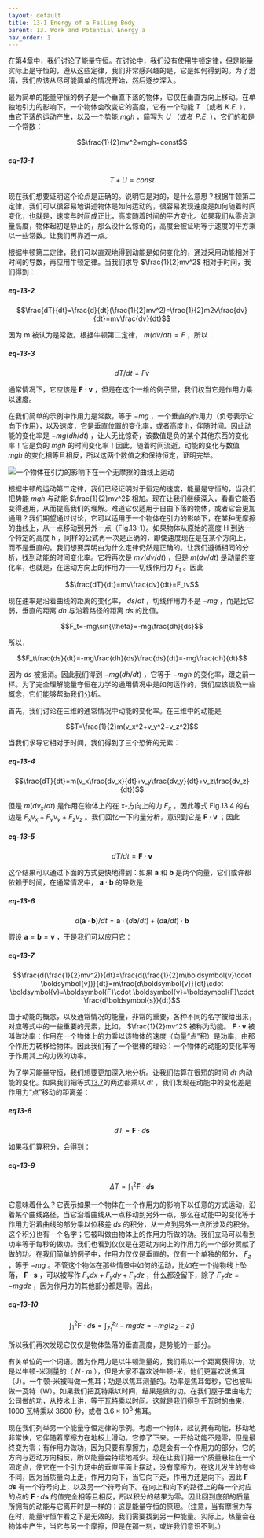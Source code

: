 ```yaml
---
layout: default
title: 13-1 Energy of a Falling Body
parent: 13. Work and Potential Energy a
nav_order: 1
---
```

在第4章中，我们讨论了能量守恒。在讨论中，我们没有使用牛顿定律，但是能量实际上是守恒的，遵从这些定律，我们非常感兴趣的是，它是如何得到的。为了澄清，我们应该从尽可能简单的情况开始，然后逐步深入。

最为简单的能量守恒的例子是一个垂直下落的物体，它仅在垂直方向上移动。在单独地引力的影响下，一个物体会改变它的高度，它有一个动能 $T$ （或者 $K.E.$ ），由它下落的运动产生，以及一个势能 $mgh$ ，简写为 $U$ （或者 $P.E.$ ），它们的和是一个常数：

$$\frac{1}{2}mv^2+mgh=const$$

##### eq-13-1

$$T+U=const$$

现在我们想要证明这个论点是正确的。说明它是对的，是什么意思？根据牛顿第二定律，我们可以很容易地讲述物体是如何运动的，很容易发现速度是如何随着时间变化，也就是，速度与时间成正比，高度随着时间的平方变化。如果我们从零点测量高度，物体起初是静止的，那么没什么惊奇的，高度会被证明等于速度的平方乘以一些常数。让我们再靠近一点。

根据牛顿第二定律，我们可以直观地得到动能是如何变化的，通过采用动能相对于时间的导数，再应用牛顿定律。当我们求导 $\frac{1}{2}mv^2$ 相对于时间，我们得到：

##### eq-13-2

$$\frac{dT}{dt}=\frac{d}{dt}(\frac{1}{2}mv^2)=\frac{1}{2}m2v\frac{dv}{dt}=mv\frac{dv}{dt}$$

因为 m 被认为是常数。根据牛顿第二定律， $m(dv/dt)=F$ ，所以：

##### eq-13-3

$$dT/dt=Fv$$

通常情况下，它应该是 $\boldsymbol{F}\cdot \boldsymbol{v}$ ，但是在这个一维的例子里，我们权当它是作用力乘以速度。

在我们简单的示例中作用力是常数，等于 $-mg$ ，一个垂直的作用力（负号表示它向下作用），以及速度，它是垂直位置的变化率，或者高度 h，伴随时间。因此动能的变化率是 $-mg(dh/dt)$ ，让人无比惊奇，该数值是负的某个其他东西的变化率！它是负的 $mgh$ 的时间变化率！因此，随着时间流逝，动能的变化与数值 $mgh$ 的变化相等且相反，所以这两个数值之和保持恒定，证明完毕。

![一个物体在引力的影响下在一个无摩擦的曲线上运动](/notes-of-feynman-lectures-on-physics/assets/volume-1/fig-13-1.png)

根据牛顿的运动第二定律，我们已经证明对于恒定的速度，能量是守恒的，当我们把势能 $mgh$ 与动能 $\frac{1}{2}mv^2$ 相加。现在让我们继续深入，看看它能否变得通用，从而提高我们的理解。难道它仅适用于自由下落的物体，或者它会更加通用？我们期望通过讨论，它可以适用于一个物体在引力的影响下，在某种无摩擦的曲线上，从一点移动到另外一点（Fig.13-1）。如果物体从原始的高度 H 到达一个特定的高度 h ，同样的公式再一次是正确的，即使速度现在是在某个方向上，而不是垂直的。我们想要弄明白为什么定律仍然是正确的。让我们遵循相同的分析，找到动能的时间变化率。它将再次是 $mv(dv/dt)$ ，但是 $m(dv/dt)$ 是动量的变化率，也就是，在运动方向上的作用力——切线作用力 $F_t$ 。因此

$$\frac{dT}{dt}=mv\frac{dv}{dt}=F_tv$$

现在速率是沿着曲线的距离的变化率， $ds/dt$ ，切线作用力不是 $-mg$ ，而是比它弱，垂直的距离 $dh$ 与沿着路径的距离 $ds$ 的比值。

$$F_t=-mg\sin{\theta}=-mg\frac{dh}{ds}$$

所以，

$$F_t\frac{ds}{dt}=-mg\frac{dh}{ds}\frac{ds}{dt}=-mg\frac{dh}{dt}$$

因为 $ds$ 被抵消。因此我们得到 $-mg(dh/dt)$ ，它等于 $-mgh$ 的变化率，跟之前一样。为了完全理解能量守恒在力学的通用情况中是如何运作的，我们应该谈及一些概念，它们能够帮助我们分析。

首先，我们讨论在三维的通常情况中动能的变化率。在三维中的动能是

$$T=\frac{1}{2}m(v_x^2+v_y^2+v_z^2)$$

当我们求导它相对于时间，我们得到了三个恐怖的元素：

##### eq-13-4

$$\frac{dT}{dt}=m(v_x\frac{dv_x}{dt}+v_y\frac{dv_y}{dt}+v_z\frac{dv_z}{dt})$$

但是 $m(dv_x/dt)$ 是作用在物体上的在 x-方向上的力 $F_x$ 。因此等式 Fig.13.4 的右边是 $F_xv_x+F_yv_y+F_zv_z$ 。我们回忆一下向量分析，意识到它是 $\boldsymbol{F}\cdot \boldsymbol{v}$ ；因此

##### eq-13-5

$$dT/dt=\boldsymbol{F}\cdot \boldsymbol{v}$$

这个结果可以通过下面的方式更快地得到：如果 $\boldsymbol{a}$ 和 $\boldsymbol{b}$ 是两个向量，它们或许都依赖于时间，在通常情况中， $\boldsymbol{a}\cdot \boldsymbol{b}$ 的导数是 

##### eq-13-6

$$d(\boldsymbol{a}\cdot \boldsymbol{b})/dt=\boldsymbol{a}\cdot (d\boldsymbol{b}/dt)+(d\boldsymbol{a}/dt)\cdot \boldsymbol{b}$$

假设 $\boldsymbol{a}=\boldsymbol{b}=\boldsymbol{v}$ ，于是我们可以应用它：

##### eq-13-7

$$\frac{d(\frac{1}{2}mv^2)}{dt}=\frac{d(\frac{1}{2}m\boldsymbol{v}\cdot \boldsymbol{v})}{dt}=m\frac{d\boldsymbol{v}}{dt}\cdot \boldsymbol{v}=\boldsymbol{F}\cdot \boldsymbol{v}=\boldsymbol{F}\cdot \frac{d\boldsymbol{s}}{dt}$$

由于动能的概念，以及通常情况的能量，非常的重要，各种不同的名字被给出来，对应等式中的一些重要的元素，比如， $\frac{1}{2}mv^2$ 被称为动能。 $\boldsymbol{F}\cdot \boldsymbol{v}$ 被叫做功率：作用在一个物体上的力乘以该物体的速度（向量“点”积）是功率，由那个作用力转移给物体。因此我们有了一个很棒的理论：一个物体的动能的变化率等于作用其上的力做的功率。

为了学习能量守恒，我们想要更加深入地分析。让我们估算在很短的时间 $dt$ 内动能的变化。如果我们把等式[13.7](/volume-1/13-work-and-potential-energy-A/13-1-energy-of-a-falling-body.md#eq-13-7)的两边都乘以 $dt$ ，我们发现在动能中的变化差是作用力“点”移动的距离差：

##### eq13-8

$$dT=\boldsymbol{F}\cdot d\boldsymbol{s}$$

如果我们算积分，会得到：

##### eq-13-9

$$\Delta{T}=\int_1^2\boldsymbol{F}\cdot d\boldsymbol{s}$$

它意味着什么？它表示如果一个物体在一个作用力的影响下以任意的方式运动，沿着某个曲线路径，当它沿着曲线从一点移动到另外一点，那么在动能中的变化等于作用力沿着曲线的部分乘以位移差 $ds$ 的积分，从一点到另外一点所涉及的积分。这个积分也有一个名字；它被叫做由物体上的作用力所做的功。我们立马可以看到功率等于每秒的做功。我们也看到仅仅是在运动方向上的作用力的一个部分贡献了做的功。在我们简单的例子中，作用力仅仅是垂直的，仅有一个单独的部分， $F_z$ ，等于 $-mg$ 。不管这个物体在那些情景中如何的运动，比如在一个抛物线上坠落， $\boldsymbol{F}\cdot \boldsymbol{s}$ ，可以被写作 $F_xdx+F_ydy+F_zdz$ ，什么都没留下，除了 $F_zdz=-mgdz$ ，因为作用力的其他部分都是零。因此，

##### eq-13-10

$$\int_1^2\boldsymbol{F}\cdot d\boldsymbol{s}=\int_{z_1}^{z_2}-mgdz=-mg(z_2-z_1)$$

所以我们再次发现它仅仅是物体坠落的垂直高度，是势能的一部分。

有关单位的一个词语。因为作用力是以牛顿测量的，我们乘以一个距离获得功，功是以牛顿-米测量的（ $N\cdot m$ ），但是大家不喜欢说牛顿-米，他们更喜欢说焦耳（J）。一牛顿-米被叫做一焦耳；功是以焦耳测量的。功率是焦耳每秒，它也被叫做一瓦特（W）。如果我们把瓦特乘以时间，结果是做的功。在我们屋子里由电力公司做的功，从技术上讲，等于瓦特乘以时间。这就是我们得到千瓦时的由来，1000 瓦特乘以 3600 秒，或者 $3.6\times 10^6$ 焦耳。

现在我们列举另一个能量守恒定律的示例。考虑一个物体，起初拥有动能，移动地非常快，它伴随着摩擦力在地板上滑动。它停了下来。一开始动能不是零，但是最终变为零；有作用力做功，因为只要有摩擦力，总是会有一个作用力的部分，它的方向与运动方向相反，所以能量会持续地减少。现在让我们把一个质量悬挂在一个固定点，使它在一个引力场中的垂直平面上摆动，没有摩擦力。在这儿发生的有些不同，因为当质量向上走，作用力向下，当它向下走，作用力还是向下。因此 $\boldsymbol{F}\cdot d\boldsymbol{s}$ 有一个符号向上，以及另一个符号向下。在向上和向下的路径上的每一个对应的点的 $\boldsymbol{F}\cdot d\boldsymbol{s}$ 的值完全相等且相反，所以积分的结果为零。因此回到底部的质量所拥有的动能与它离开时是一样的；这是能量守恒的原理。（注意，当有摩擦力存在时，能量守恒乍看之下是无效的。我们需要找到另一种能量。实际上，热量会在物体中产生，当它与另一个摩擦，但是在那一刻，或许我们意识不到。）
